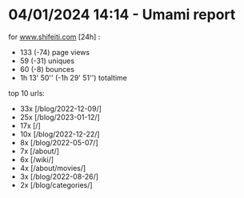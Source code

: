 # 04/01/2024 14:14 - Umami report
for www.shifeiti.com [24h] :

 - 133 (-74) page views
 - 59 (-31) uniques
 - 60 (-8) bounces
 - 1h 13' 50'' (-1h 29' 51'') totaltime


top 10 urls:
 - 33x [/blog/2022-12-09/]
 - 25x [/blog/2023-01-12/]
 - 17x [/]
 - 10x [/blog/2022-12-22/]
 - 8x [/blog/2022-05-07/]
 - 7x [/about/]
 - 6x [/wiki/]
 - 4x [/about/movies/]
 - 3x [/blog/2022-08-26/]
 - 2x [/blog/categories/]


